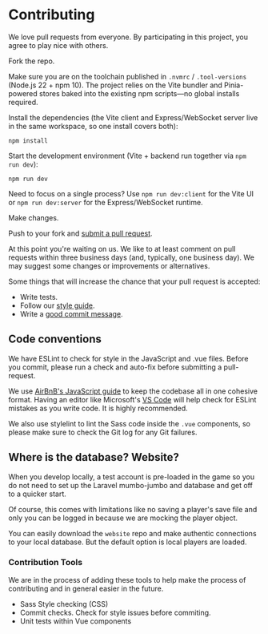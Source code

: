# Contributing

We love pull requests from everyone. By participating in this project, you agree to play nice with others.

Fork the repo.

Make sure you are on the toolchain published in `.nvmrc` / `.tool-versions` (Node.js 22 + npm 10). The project relies on the Vite bundler and Pinia-powered stores baked into the existing npm scripts—no global installs required.

Install the dependencies (the Vite client and Express/WebSocket server live in the same workspace, so one install covers both):

    npm install

Start the development environment (Vite + backend run together via `npm run dev`):

    npm run dev

Need to focus on a single process? Use `npm run dev:client` for the Vite UI or `npm run dev:server` for the Express/WebSocket runtime.

Make changes.

Push to your fork and [submit a pull request][pr].

[pr]: https://github.com/Delaford/game/compare/

At this point you're waiting on us. We like to at least comment on pull requests within three business days (and, typically, one business day). We may suggest some changes or improvements or alternatives.

Some things that will increase the chance that your pull request is accepted:

* Write tests.
* Follow our [style guide][style].
* Write a [good commit message][commit].

[style]: https://github.com/airbnb/javascript
[commit]: http://tbaggery.com/2008/04/19/a-note-about-git-commit-messages.html

## Code conventions

We have ESLint to check for style in the JavaScript and .vue files. Before you commit, please run a check and auto-fix before submitting a pull-request.

We use [AirBnB's JavaScript guide](https://github.com/airbnb/javascript) to keep the codebase all in one cohesive format. Having an editor like Microsoft's [VS Code](https://code.visualstudio.com/) will help check for ESLint mistakes as you write code. It is highly recommended.

We also use stylelint to lint the Sass code inside the `.vue` components, so please make sure to check the Git log for any Git failures.

## Where is the database? Website?

When you develop locally, a test account is pre-loaded in the game so you do not need to set up the Laravel mumbo-jumbo and database and get off to a quicker start.

Of course, this comes with limitations like no saving a player's save file and only you can be logged in because we are mocking the player object.

You can easily download the `website` repo and make authentic connections to your local database. But the default option is local players are loaded.

### Contribution Tools
We are in the process of adding these tools to help make the process of contributing and in general easier in the future.

- Sass Style checking (CSS)
- Commit checks. Check for style issues before commiting.
- Unit tests within Vue components
